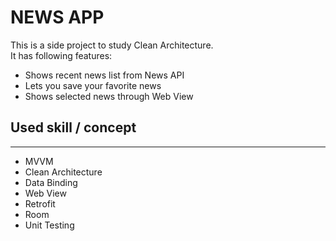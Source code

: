 # NEWS APP

This is a side project to study Clean Architecture. </br>
It has following features:

- Shows recent news list from News API
- Lets you save your favorite news
- Shows selected news through Web View

## Used skill / concept

---

- MVVM
- Clean Architecture
- Data Binding
- Web View
- Retrofit
- Room
- Unit Testing

